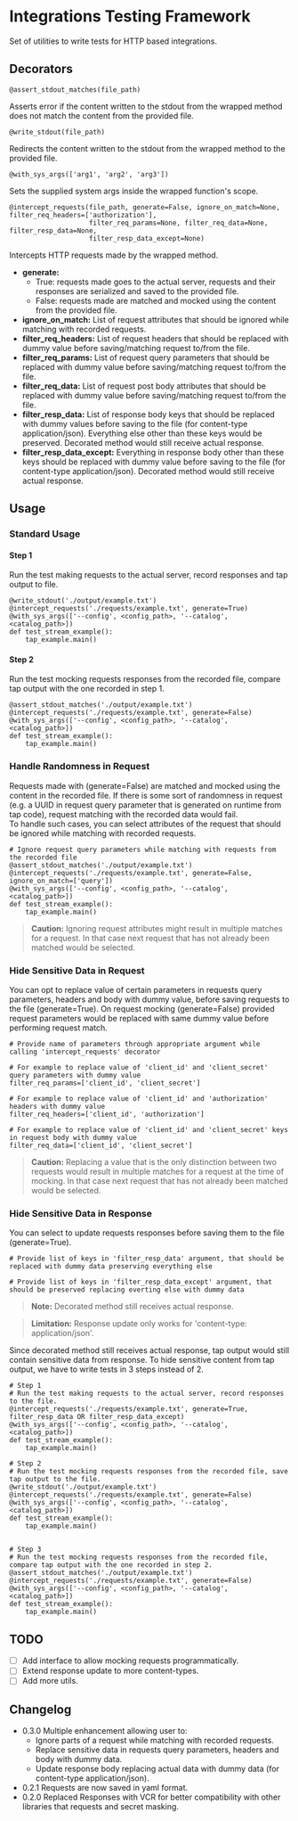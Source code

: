 # Integrations Testing Framework
Set of utilities to write tests for HTTP based integrations. 

## Decorators
```
@assert_stdout_matches(file_path)
```
Asserts error if the content written to the stdout from the wrapped method does not match the content from the provided file.

```
@write_stdout(file_path)
```
Redirects the content written to the stdout from the wrapped method to the provided file.

```
@with_sys_args(['arg1', 'arg2', 'arg3'])
```
Sets the supplied system args inside the wrapped function's scope.

```
@intercept_requests(file_path, generate=False, ignore_on_match=None, filter_req_headers=['authorization'],
                    filter_req_params=None, filter_req_data=None, filter_resp_data=None,
                    filter_resp_data_except=None)
```
Intercepts HTTP requests made by the wrapped method.
- **generate:**
  - True: requests made goes to the actual server, requests and their responses are serialized and saved to the provided file.
  - False: requests made are matched and mocked using the content from the provided file.
- **ignore_on_match:** List of request attributes that should be ignored while matching with recorded requests.
- **filter_req_headers:** List of request headers that should be replaced with dummy value before saving/matching request to/from the file.
- **filter_req_params:** List of request query parameters that should be replaced with dummy value before saving/matching request to/from the file.
- **filter_req_data:** List of request post body attributes that should be replaced with dummy value before saving/matching request to/from the file.
- **filter_resp_data:** List of response body keys that should be replaced with dummy values before saving to the file (for content-type application/json). Everything else other than these keys would be preserved. Decorated method would still receive actual response.
- **filter_resp_data_except:** Everything in response body other than these keys should be replaced with dummy value before saving to the file (for content-type application/json). Decorated method would still receive actual response.


## Usage

### Standard Usage
#### Step 1
Run the test making requests to the actual server, record responses and tap output to file.
```
@write_stdout('./output/example.txt')
@intercept_requests('./requests/example.txt', generate=True)
@with_sys_args(['--config', <config_path>, '--catalog', <catalog_path>])
def test_stream_example():
    tap_example.main()
```
#### Step 2
Run the test mocking requests responses from the recorded file, compare tap output with the one recorded in step 1.
```
@assert_stdout_matches('./output/example.txt')
@intercept_requests('./requests/example.txt', generate=False)
@with_sys_args(['--config', <config_path>, '--catalog', <catalog_path>])
def test_stream_example():
    tap_example.main()
```

### Handle Randomness in Request
Requests made with (generate=False) are matched and mocked using the content in the recorded file. If there is some sort of randomness in request (e.g. a UUID in request query parameter that is generated on runtime from tap code), request matching with the recorded data would fail.    
To handle such cases, you can select attributes of the request that should be ignored while matching with recorded requests.
```
# Ignore request query parameters while matching with requests from the recorded file
@assert_stdout_matches('./output/example.txt')
@intercept_requests('./requests/example.txt', generate=False, ignore_on_match=['query'])
@with_sys_args(['--config', <config_path>, '--catalog', <catalog_path>])
def test_stream_example():
    tap_example.main()
```
> **Caution:** Ignoring request attributes might result in multiple matches for a request. In that case next request that has not already been matched would be selected.

### Hide Sensitive Data in Request
You can opt to replace value of certain parameters in requests query parameters, headers and body with dummy value, before saving requests to the file (generate=True).
On request mocking (generate=False) provided request parameters would be replaced with same dummy value before performing request match.
```
# Provide name of parameters through appropriate argument while calling 'intercept_requests' decorator

# For example to replace value of 'client_id' and 'client_secret' query parameters with dummy value
filter_req_params=['client_id', 'client_secret']

# For example to replace value of 'client_id' and 'authorization' headers with dummy value
filter_req_headers=['client_id', 'authorization']

# For example to replace value of 'client_id' and 'client_secret' keys in request body with dummy value
filter_req_data=['client_id', 'client_secret']
```
> **Caution:** Replacing a value that is the only distinction between two requests would result in multiple matches for a request at the time of mocking. In that case next request that has not already been matched would be selected.

### Hide Sensitive Data in Response
You can select to update requests responses before saving them to the file (generate=True).
```
# Provide list of keys in 'filter_resp_data' argument, that should be replaced with dummy data preserving everything else

# Provide list of keys in 'filter_resp_data_except' argument, that should be preserved replacing everting else with dummy data
```

> **Note:** Decorated method still receives actual response.

> **Limitation:** Response update only works for 'content-type: application/json'.

Since decorated method still receives actual response, tap output would still contain sensitive data from response.
To hide sensitive content from tap output, we have to write tests in 3 steps instead of 2.
```
# Step 1
# Run the test making requests to the actual server, record responses to the file.
@intercept_requests('./requests/example.txt', generate=True, filter_resp_data OR filter_resp_data_except)
@with_sys_args(['--config', <config_path>, '--catalog', <catalog_path>])
def test_stream_example():
    tap_example.main()

# Step 2
# Run the test mocking requests responses from the recorded file, save tap output to the file.
@write_stdout('./output/example.txt')
@intercept_requests('./requests/example.txt', generate=False)
@with_sys_args(['--config', <config_path>, '--catalog', <catalog_path>])
def test_stream_example():
    tap_example.main()


# Step 3
# Run the test mocking requests responses from the recorded file, compare tap output with the one recorded in step 2.
@assert_stdout_matches('./output/example.txt')
@intercept_requests('./requests/example.txt', generate=False)
@with_sys_args(['--config', <config_path>, '--catalog', <catalog_path>])
def test_stream_example():
    tap_example.main()
```

## TODO

- [ ] Add interface to allow mocking requests programmatically.
- [ ] Extend response update to more content-types.
- [ ] Add more utils.

## Changelog
- 0.3.0 Multiple enhancement allowing user to:
  - Ignore parts of a request while matching with recorded requests.
  - Replace sensitive data in requests query parameters, headers and body with dummy data.
  - Update response body replacing actual data with dummy data (for content-type application/json).
- 0.2.1 Requests are now saved in yaml format.
- 0.2.0 Replaced Responses with VCR for better compatibility with other libraries that requests and secret masking.


